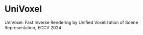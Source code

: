 # UniVoxel
UniVoxel: Fast Inverse Rendering by Unified Voxelization of Scene Representation, ECCV 2024
